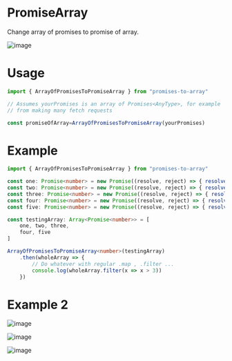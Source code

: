 # PromiseArray

Change array of promises to promise of array.

![image](https://user-images.githubusercontent.com/46705237/151892314-c92959f2-a350-4161-b8f4-02a9aff70281.png)

# Usage
```ts
import { ArrayOfPromisesToPromiseArray } from "promises-to-array"

// Assumes yourPromises is an array of Promises<AnyType>, for example
// from making many fetch requests

const promiseOfArray=ArrayOfPromisesToPromiseArray(yourPromises)
```

# Example
```ts
import { ArrayOfPromisesToPromiseArray } from "promises-to-array"

const one: Promise<number> = new Promise((resolve, reject) => { resolve(1) })
const two: Promise<number> = new Promise((resolve, reject) => { resolve(2) })
const three: Promise<number> = new Promise((resolve, reject) => { resolve(3) })
const four: Promise<number> = new Promise((resolve, reject) => { resolve(4) })
const five: Promise<number> = new Promise((resolve, reject) => { resolve(5) })

const testingArray: Array<Promise<number>> = [
    one, two, three,
    four, five
]

ArrayOfPromisesToPromiseArray<number>(testingArray)
    .then(wholeArray => {
        // Do whatever with regular .map , .filter ...
        console.log(wholeArray.filter(x => x > 3))
    })
```

# Example 2

![image](https://user-images.githubusercontent.com/46705237/151892960-d31d427a-2e10-4e03-8c27-ad0dba348813.png)

![image](https://user-images.githubusercontent.com/46705237/151892975-004d5b03-6f55-46d3-80c0-36defcc9901e.png)

![image](https://user-images.githubusercontent.com/46705237/151893009-718343cd-3dfb-48a3-8add-4500d3e5b11d.png)
